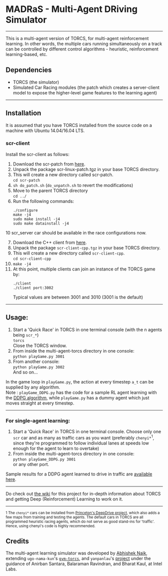# MADRaS - Multi-Agent DRiving Simulator
---

This is a multi-agent version of TORCS, for multi-agent reinforcement learning. In other words, the multiple cars running simultaneously on a track can be controlled by different control algorithms - heuristic, reinforcement learning-based, etc.


## Dependencies

- TORCS         (the simulator)
- Simulated Car Racing modules  (the patch which creates a server-client model to expose the higher-level game features to the learning agent)

---

## Installation

It is assumed that you have TORCS installed from the source code on a machine with Ubuntu 14.04/16.04 LTS.

### scr-client

Install the scr-client as follows:

1.  Download the scr-patch from [here](https://sourceforge.net/projects/cig/files/SCR%20Championship/Server%20Linux/2.1/scr-linux-patch.tgz/download).
2.  Unpack the package scr-linux-patch.tgz in your base TORCS directory.
3.  This will create a new directory called scr-patch.     
    `cd scr-patch`
4.  `sh do_patch.sh` (`do_unpatch.sh` to revert the modifications)     
5.  Move to the parent TORCS directory    
    `cd ../`
6.  Run the following commands:
    ```
    ./configure    
    make -j4    
    sudo make install -j4    
    sudo make datainstall -j4    
    ```

10 scr_server car should be available in the race configurations now.

7.  Download the C++ client from [here](https://sourceforge.net/projects/cig/files/SCR%20Championship/Client%20C%2B%2B/2.0/).
8.  Unpack the package `scr-client-cpp.tgz` in your base TORCS directory.
9.  This will create a new directory called `scr-client-cpp`.     
    `cd scr-client-cpp`
10. `make -j4`
11. At this point, multiple clients can join an instance of the TORCS game by:
    ```
    ./client    
    ./client port:3002
    ```
    Typical values are between 3001 and 3010 (3001 is the default)


---

## Usage:

1.  Start a 'Quick Race' in TORCS in one terminal console (with the n agents being `scr_*`)    
    `torcs`    
    Close the TORCS window.
2.  From inside the multi-agent-torcs directory in one console:    
    `python playGame.py 3001`
3.  From another console:    
    `python playGame.py 3002`    
    And so on...

In the game loop in `playGame.py`, the action at every timestep `a_t` can be supplied by any algorithm.    
Note : `playGame_DDPG.py` has the code for a sample RL agent learning with the [DDPG algorithm](http://proceedings.mlr.press/v32/silver14.pdf), while `playGame.py` has a dummy agent which just moves straight at every timestep.

---

### For single-agent learning:

1.   Start a 'Quick Race' in TORCS in one terminal console. Choose only one `scr` car and as many as traffic cars as you want (preferably `chenyi*`<sup>1</sup>, since they're programmed to follow individual lanes at speeds low enough for the agent to learn to overtake)
2.  From inside the multi-agent-torcs directory in one console:    
    `python playGame_DDPG.py 3001`    
    or any other port.

Sample results for a DDPG agent learned to drive in traffic are [available here](https://goo.gl/piuQmg).       

---

Do check out [the wiki](https://github.com/abhisheknaik96/MultiAgentTORCS/wiki) for this project for in-depth information about TORCS and getting Deep (Reinforcement) Learning to work on it.

--- 

<sub>1 The `chenyi*` cars can be installed from [Princeton's DeepDrive project](http://deepdriving.cs.princeton.edu/), which also adds a few maps from training and testing the agents. The default cars in TORCS are all programmed heuristic racing agents, which do not serve as good stand-ins for 'traffic'. Hence, using chenyi's code is highly recommended. </sub>

## Credits

The multi-agent learning simulator was developed by [Abhishek Naik](http://abhisheknaik96.github.io), extending `ugo-nama-kun`'s [`gym-torcs`](https://github.com/ugo-nama-kun/gym_torcs), and `yanpanlau`'s [project](https://yanpanlau.github.io/2016/10/11/Torcs-Keras.html) under the guidance of Anirban Santara, Balaraman Ravindran, and Bharat Kaul, at Intel Labs.
